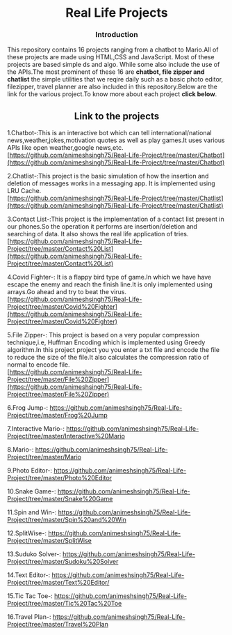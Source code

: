 <h1 align="center">Real Life Projects</h1>
<h3 align="center">Introduction</h3>
<p>This repository contains 16 projects ranging from a chatbot to Mario.All of these projects are made using HTML,CSS and JavaScript. Most of these projects are based simple ds and algo. While some also include the use of the APIs.The most prominent of these 16 are <b>chatbot, file zipper and chatlist</b> the simple utilities that we reqire daily such as a basic photo editor, filezipper, travel planner are also included in this repository.Below are the link for the various project.To know more about each project <b>click below</b>.
 <br/></p>


<h2 align="center">Link to the projects</h2>

1.Chatbot-:This is an interactive bot which can tell international/national news,weather,jokes,motivation quotes as well as play games.It uses various APIs like open weather,google news,etc.<br/>
[https://github.com/animeshsingh75/Real-Life-Project/tree/master/Chatbot](https://github.com/animeshsingh75/Real-Life-Project/tree/master/Chatbot)
<br/>

2.Chatlist-:This project is the basic simulation of how the insertion and deletion of messages works in a messaging app. It is implemented using LRU Cache.<br/>
[https://github.com/animeshsingh75/Real-Life-Project/tree/master/Chatlist](https://github.com/animeshsingh75/Real-Life-Project/tree/master/Chatlist)<br/>

3.Contact List-:This project is the implementation of a contact list present in our phones.So the operation it performs are insertion/deletion and searching of data.
It also shows the real life application of tries.<br/>
[https://github.com/animeshsingh75/Real-Life-Project/tree/master/Contact%20List](https://github.com/animeshsingh75/Real-Life-Project/tree/master/Contact%20List)<br/>

4.Covid Fighter-:
It is a flappy bird type of game.In which we have have escape the enemy and reach the finish line.It is only implemented using arrays.Go ahead and try to beat the virus.<br/>
[https://github.com/animeshsingh75/Real-Life-Project/tree/master/Covid%20Fighter](https://github.com/animeshsingh75/Real-Life-Project/tree/master/Covid%20Fighter)<br/>

5.File Zipper-:
This project is based on a very popular compression technique,i.e, Huffman Encoding which is implemented using Greedy algorithm.In this project project you you enter a txt file 
and encode the file to reduce the size of the file.It also calculates the compression ratio of normal to encode file.<br/>
[https://github.com/animeshsingh75/Real-Life-Project/tree/master/File%20Zipper](https://github.com/animeshsingh75/Real-Life-Project/tree/master/File%20Zipper)<br/>

6.Frog Jump-:
https://github.com/animeshsingh75/Real-Life-Project/tree/master/Frog%20Jump<br/>

7.Interactive Mario-:
https://github.com/animeshsingh75/Real-Life-Project/tree/master/Interactive%20Mario<br/>

8.Mario-:
https://github.com/animeshsingh75/Real-Life-Project/tree/master/Mario<br/>

9.Photo Editor-:
https://github.com/animeshsingh75/Real-Life-Project/tree/master/Photo%20Editor<br/>

10.Snake Game-:
https://github.com/animeshsingh75/Real-Life-Project/tree/master/Snake%20Game<br/>

11.Spin and Win-:
https://github.com/animeshsingh75/Real-Life-Project/tree/master/Spin%20and%20Win<br/>

12.SplitWise-:
https://github.com/animeshsingh75/Real-Life-Project/tree/master/SplitWise<br/>

13.Suduko Solver-:
https://github.com/animeshsingh75/Real-Life-Project/tree/master/Sudoku%20Solver<br/>

14.Text Editor-:
https://github.com/animeshsingh75/Real-Life-Project/tree/master/Text%20Editor/<br/>

15.Tic Tac Toe-:
https://github.com/animeshsingh75/Real-Life-Project/tree/master/Tic%20Tac%20Toe<br/>

16.Travel Plan-:
https://github.com/animeshsingh75/Real-Life-Project/tree/master/Travel%20Plan<br/>
